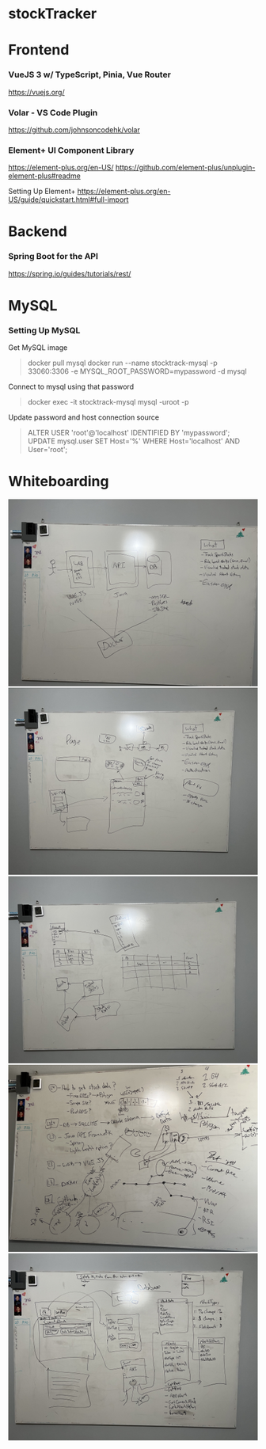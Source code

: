 # stockTracker



# Frontend

### VueJS 3 w/ TypeScript, Pinia, Vue Router
https://vuejs.org/ 

### Volar - VS Code Plugin
https://github.com/johnsoncodehk/volar

### Element+ UI Component Library
https://element-plus.org/en-US/
https://github.com/element-plus/unplugin-element-plus#readme

Setting Up Element+
https://element-plus.org/en-US/guide/quickstart.html#full-import



# Backend
### Spring Boot for the API
https://spring.io/guides/tutorials/rest/

# MySQL
### Setting Up MySQL
Get MySQL image
> docker pull mysql
> docker run --name stocktrack-mysql -p 33060:3306 -e MYSQL_ROOT_PASSWORD=mypassword -d mysql

Connect to mysql using that password
> docker exec -it stocktrack-mysql mysql -uroot -p

Update password and host connection source
> ALTER USER 'root'@'localhost' IDENTIFIED BY 'mypassword';
> UPDATE mysql.user SET Host='%' WHERE Host='localhost' AND User='root';


# Whiteboarding
![Pic 1](/whiteboard/IMG_5060.jpg?raw=true)
![Pic 2](/whiteboard/IMG_5061.jpg?raw=true)
![Pic 3](/whiteboard/IMG_5062.jpg?raw=true)
![Pic 4](/whiteboard/IMG_5068.jpg?raw=true)
![Pic 5](/whiteboard/IMG_5069.jpg?raw=true)